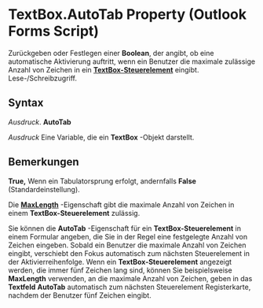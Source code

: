 
# TextBox.AutoTab Property (Outlook Forms Script)

Zurückgeben oder Festlegen einer  **Boolean**, der angibt, ob eine automatische Aktivierung auftritt, wenn ein Benutzer die maximale zulässige Anzahl von Zeichen in ein **[TextBox-Steuerelement](4a0e4a3d-beca-9f94-7e27-469c4bafe250.md)** eingibt. Lese-/Schreibzugriff.


## Syntax

 _Ausdruck_. **AutoTab**

 _Ausdruck_ Eine Variable, die ein **TextBox** -Objekt darstellt.


## Bemerkungen

 **True,** Wenn ein Tabulatorsprung erfolgt, andernfalls **False** (Standardeinstellung).

Die  **[MaxLength](4e13335e-120e-e669-181b-9cef7f42f99d.md)** -Eigenschaft gibt die maximale Anzahl von Zeichen in einem **TextBox-Steuerelement** zulässig.

Sie können die  **AutoTab** -Eigenschaft für ein **TextBox-Steuerelement** in einem Formular angeben, die Sie in der Regel eine festgelegte Anzahl von Zeichen eingeben. Sobald ein Benutzer die maximale Anzahl von Zeichen eingibt, verschiebt den Fokus automatisch zum nächsten Steuerelement in der Aktivierreihenfolge. Wenn ein **TextBox-Steuerelement** angezeigt werden, die immer fünf Zeichen lang sind, können Sie beispielsweise **MaxLength** verwenden, an die maximale Anzahl von Zeichen, geben in das **Textfeld** **AutoTab** automatisch zum nächsten Steuerelement Registerkarte, nachdem der Benutzer fünf Zeichen eingibt.

